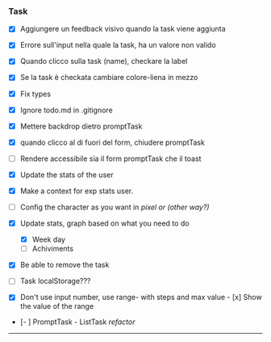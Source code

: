 ### Task

- [x] Aggiungere un feedback visivo quando la task viene aggiunta

- [x] Errore sull'input nella quale la task, ha un valore non valido

- [x] Quando clicco sulla task (name), checkare la label

- [x] Se la task è checkata cambiare colore-liena in mezzo

- [x] Fix types

- [x] Ignore todo.md in .gitignore

- [x] Mettere backdrop dietro promptTask

- [x] quando clicco al di fuori del form, chiudere promptTask

- [ ] Rendere accessibile sia il form promptTask che il toast

- [x] Update the stats of the user 

- [x] Make a context for exp stats user.

- [ ] Config the character as you want in *pixel or (other way?)*

- [x] Update stats, graph based on what you need to do
    - [x] Week day
    - [ ] Achiviments

- [x] Be able to remove the task

- [ ] Task localStorage???

- [x] Don't use input number, use range- with steps and max value 
        - [x] Show the value of the range

- [- ] PromptTask - ListTask *refactor*
---
